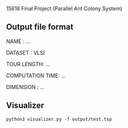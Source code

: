 15618 Final Project (Parallel Ant Colony System)

## Output file format
NAME : ...

DATASET : VLSI

TOUR LENGTH: ...

COMPUTATION TIME: ...

DIMENSION : ...

## Visualizer

```
python3 visualizer.py -f output/test.tsp
```
